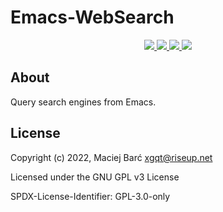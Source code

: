 # Emacs-WebSearch

<p align="center">
    <a href="https://melpa.org/#/websearch">
        <img src="https://melpa.org/packages/websearch-badge.svg">
    </a>
    <a href="https://stable.melpa.org/#/websearch">
        <img src="https://stable.melpa.org/packages/websearch-badge.svg">
    </a>
    <a href="https://archive.softwareheritage.org/browse/origin/?origin_url=https://gitlab.com/xgqt/emacs-websearch">
        <img src="https://archive.softwareheritage.org/badge/origin/https://gitlab.com/xgqt/emacs-websearch/">
    </a>
    <a href="https://gitlab.com/xgqt/emacs-websearch/pipelines">
        <img src="https://gitlab.com/xgqt/emacs-websearch/badges/master/pipeline.svg">
    </a>
</p>


## About

Query search engines from Emacs.


## License

Copyright (c) 2022, Maciej Barć <xgqt@riseup.net>

Licensed under the GNU GPL v3 License

SPDX-License-Identifier: GPL-3.0-only
